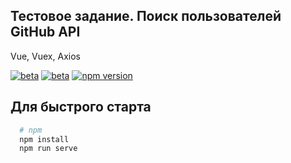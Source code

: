 ## Тестовое задание. Поиск пользователей GitHub API
Vue, Vuex, Axios

[![beta](https://img.shields.io/badge/npm-%5E3.0.11-blue)](https://www.npmjs.com/package/vue/v/next)
[![beta](https://img.shields.io/badge/npm-%5E3.6.2-blue)](https://www.npmjs.com/package/vuex/v/next)
[![npm version](https://img.shields.io/badge/npm-%5E0.21.1-orange)](https://www.npmjs.org/package/axios)
<br />

## Для быстрого старта

```bash
  # npm
  npm install
  npm run serve
  ```
